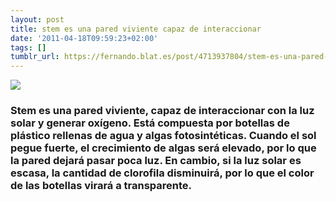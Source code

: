 ```yaml
---
layout: post
title: stem es una pared viviente capaz de interaccionar
date: '2011-04-18T09:59:23+02:00'
tags: []
tumblr_url: https://fernando.blat.es/post/4713937804/stem-es-una-pared-viviente-capaz-de-interaccionar
---
```

 ![](/tumblr_files/tumblr_lju8uzF0pC1qz4y16o1_400.jpg)  

### Stem&nbsp;es una pared viviente, capaz de interaccionar con la luz solar y generar oxígeno. Está compuesta por botellas de plástico rellenas de agua y algas fotosintéticas. Cuando el sol pegue fuerte, el crecimiento de algas será elevado, por lo que la pared dejará pasar poca luz. En cambio, si la luz solar es escasa, la cantidad de clorofila disminuirá, por lo que el color de las botellas virará a transparente.&nbsp;
